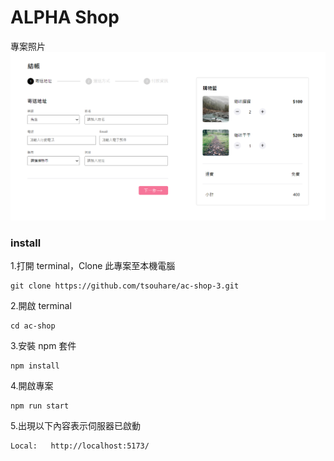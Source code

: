 # ALPHA Shop

專案照片
![image](https://raw.githubusercontent.com/tsouhare/ac-shop-3/main/public/photo/screenshot3.png)

### install

1.打開 terminal，Clone 此專案至本機電腦

```
git clone https://github.com/tsouhare/ac-shop-3.git
```

2.開啟 terminal

```
cd ac-shop
```

3.安裝 npm 套件

```
npm install
```

4.開啟專案

```
npm run start
```

5.出現以下內容表示伺服器已啟動

```
Local:   http://localhost:5173/
```
